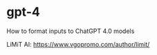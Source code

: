 # gpt-4
How to format inputs to ChatGPT 4.0 models

LiMiT AI: https://www.vgopromo.com/author/limit/ 
